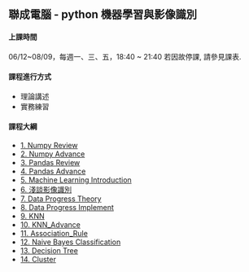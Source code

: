 ## 聯成電腦 - python 機器學習與影像識別

#### 上課時間

06/12~08/09，每週一、三、五，18:40 ~ 21:40
若因故停課, 請參見課表.

#### 課程進行方式

- 理論講述
- 實務練習

#### 課程大綱
- [1. Numpy Review](http://mirdex.github.io/MachineLearning0612/1.%20Numpy%20總複習1_Q.slides.html)
- [2. Numpy Advance](http://mirdex.github.io/MachineLearning0612/2.%20NumPy_Q.slides.html)
- [3. Pandas Review](http://mirdex.github.io/MachineLearning0612/3.%20Pandas%20總複習1_Q.slides.html)
- [4. Pandas Advance](http://mirdex.github.io/MachineLearning0612/4.%20Pandas_Q.slides.html)
- [5. Machine Learning Introduction](http://mirdex.github.io/MachineLearning0612/5.Machine%20Learning%20Introduction.slides.html)
- [6. 淺談影像識別](http://mirdex.github.io/MachineLearning0612/6.淺談影像識別_Q.slides.html)
- [7. Data Progress Theory](http://mirdex.github.io/MachineLearning0612/7.%20Data%20Progress%20Theory_Q.slides.html)
- [8. Data Progress Implement](http://mirdex.github.io/MachineLearning0612/8.Data%20Process%20Implement_Q.slides.html)
- [9. KNN](http://mirdex.github.io/MachineLearning0612/9.KNN_Q.slides.html)
- [10. KNN_Advance](http://mirdex.github.io/MachineLearning0612/10.%20KNN_Advance_Q.slides.html)
- [11. Association_Rule](http://mirdex.github.io/MachineLearning0612/11.%20Association%20Rule_Q.slides.html)
- [12. Naive Bayes Classification](http://mirdex.github.io/MachineLearning0612/12.%20Naive%20Bayes%20Classification_Q.slides.html)
- [13. Decision Tree](http://mirdex.github.io/MachineLearning0612/13.%20Decision%20Tree_Q.slides.html)
- [14. Cluster](http://mirdex.github.io/MachineLearning0612/14.%20Cluster_Q.slides.html)
